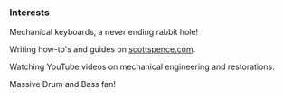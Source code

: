 <section class='all-prose'>

### Interests

Mechanical keyboards, a never ending rabbit hole!

Writing how-to's and guides on
[scottspence.com](https://scottspence.com/post).

Watching YouTube videos on mechanical engineering and restorations.

Massive Drum and Bass fan!

</section >

<span class="divider before:bg-primary after:bg-primary mb-10 print:mb-0" />
